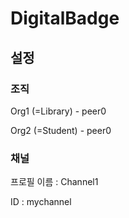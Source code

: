 # DigitalBadge

## 설정

### 조직

Org1 (=Library) - peer0

Org2 (=Student) - peer0


### 채널

프로필 이름 : Channel1

ID : mychannel


